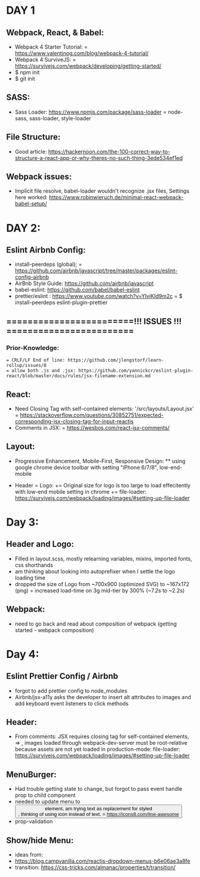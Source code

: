 # DAY 1

## Webpack, React, & Babel:
  - Webpack 4 Starter Tutorial:
    = https://www.valentinog.com/blog/webpack-4-tutorial/
  - Webpack 4 SurviveJS:
    = https://survivejs.com/webpack/developing/getting-started/
  - $ npm init
  - $ git init
## SASS:
  - Sass Loader: https://www.npmjs.com/package/sass-loader
    = node-sass, sass-loader, style-loader
## File Structure:
  - Good article: https://hackernoon.com/the-100-correct-way-to-structure-a-react-app-or-why-theres-no-such-thing-3ede534ef1ed
## Webpack issues:
  - Implicit file resolve, babel-loader wouldn't recognize .jsx files,
      Settings here worked: https://www.robinwieruch.de/minimal-react-webpack-babel-setup/


# DAY 2:
## Eslint Airbnb Config:
  - install-peerdeps (global);
    = https://github.com/airbnb/javascript/tree/master/packages/eslint-config-airbnb
  - AirBnb Style Guide: https://github.com/airbnb/javascript
  - babel-eslint: https://github.com/babel/babel-eslint
  - prettier/eslint : https://www.youtube.com/watch?v=YIvjKId9m2c
    = $ install-peerdeps eslint-plugin-prettier

  ## ========================!!! ISSUES !!! ========================
  ### Prior-Knowledge:
    = CRLF/LF End of line: https://github.com/jlengstorf/learn-rollup/issues/8
    = allow both .js and .jsx: https://github.com/yannickcr/eslint-plugin-react/blob/master/docs/rules/jsx-filename-extension.md

## React:
  - Need Closing Tag with self-contained elements: '/src/layouts/Layout.jsx'
    = https://stackoverflow.com/questions/30852751/expected-corresponding-jsx-closing-tag-for-input-reactjs
  - Comments in JSX:
    = https://wesbos.com/react-jsx-comments/

## Layout:
  - Progressive Enhancement, Mobile-First, Responsive Design:
    ** using google chrome device toolbar with setting "iPhone 6/7/8", low-end-mobile

  - Header
    = Logo:
      += Original size for logo is too large to load effecitently with low-end mobile setting in chrome
      += file-loader: https://survivejs.com/webpack/loading/images/#setting-up-file-loader


# Day 3:
## Header and Logo:
  - Filled in layout.scss, mostly relearning variables, mixins, imported fonts, css shorthands
  - am thinking about looking into autoprefixer when I settle the logo loading time
  - dropped the size of Logo from ~700x900 (optimized SVG) to ~167x172 (png)
    = increased load-time on 3g mid-tier by 300% (~7.2s to ~2.2s)
## Webpack:
  - need to go back and read about composition of webpack (getting started - webpack composition)

# Day 4:
## Eslint Prettier Config / Airbnb
  - forgot to add prettier config to node_modules
  - Airbnb/jsx-a11y asks the developer to insert alt attributes to images and add keyboard event listeners to click methods
## Header:
  - From comments:   JSX requires closing tag for self-contained elements, <img> => <img />, images loaded through webpack-dev-server must be root-relative because assets are not yet loaded in production-mode: file-loader: https://survivejs.com/webpack/loading/images/#setting-up-file-loader
## MenuBurger:
  - Had trouble getting state to change, but forgot to pass event handle prop to child component
  - needed to update menu to <button> element, am trying text as replacement for styled <div>, thinking of using icon instead of text.
    = https://icons8.com/line-awesome
  - prop-validation
## Show/hide Menu:
  - ideas from:
  - https://blog.campvanilla.com/reactjs-dropdown-menus-b6e06ae3a8fe
  - transition: https://css-tricks.com/almanac/properties/t/transition/
